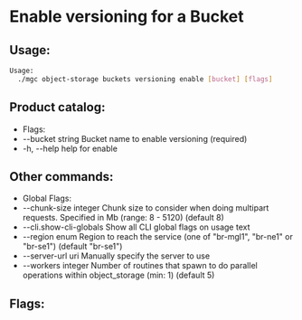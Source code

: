 # Enable versioning for a Bucket

## Usage:
```bash
Usage:
  ./mgc object-storage buckets versioning enable [bucket] [flags]
```

## Product catalog:
- Flags:
- --bucket string   Bucket name to enable versioning (required)
- -h, --help            help for enable

## Other commands:
- Global Flags:
- --chunk-size integer     Chunk size to consider when doing multipart requests. Specified in Mb (range: 8 - 5120) (default 8)
- --cli.show-cli-globals   Show all CLI global flags on usage text
- --region enum            Region to reach the service (one of "br-mgl1", "br-ne1" or "br-se1") (default "br-se1")
- --server-url uri         Manually specify the server to use
- --workers integer        Number of routines that spawn to do parallel operations within object_storage (min: 1) (default 5)

## Flags:
```bash

```

